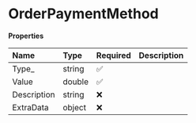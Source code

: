 # OrderPaymentMethod

**Properties**

| Name        | Type   | Required | Description |
| :---------- | :----- | :------- | :---------- |
| Type\_      | string | ✅       |             |
| Value       | double | ✅       |             |
| Description | string | ❌       |             |
| ExtraData   | object | ❌       |             |

<!-- This file was generated by liblab | https://liblab.com/ -->
